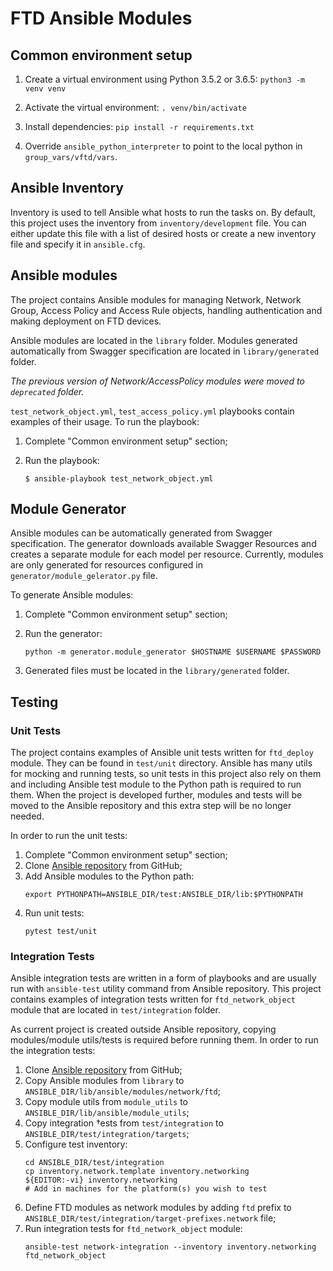 # FTD Ansible Modules

## Common environment setup
1. Create a virtual environment using Python 3.5.2 or 3.6.5:
`python3 -m venv venv`

1. Activate the virtual environment:
```. venv/bin/activate```

1. Install dependencies:
`pip install -r requirements.txt`

1. Override `ansible_python_interpreter` to point to the local python in `group_vars/vftd/vars`.

## Ansible Inventory
Inventory is used to tell Ansible what hosts to run the tasks on. By default, this project uses the inventory from `inventory/development` file. You can either update this file with a list of desired hosts or create a new inventory file and specify it in `ansible.cfg`.

## Ansible modules

The project contains Ansible modules for managing Network, Network Group, Access Policy and Access Rule objects, handling authentication and making deployment on FTD devices. 

Ansible modules are located in the `library` folder. Modules generated automatically from Swagger specification are located in `library/generated` folder. 

_The previous version of Network/AccessPolicy modules were moved to `deprecated` folder._  

`test_network_object.yml`, `test_access_policy.yml` playbooks contain examples of their usage. To run the playbook:
 
1. Complete "Common environment setup" section;

1. Run the playbook:
    ```
    $ ansible-playbook test_network_object.yml
    ```


## Module Generator
Ansible modules can be automatically generated from Swagger specification. The generator downloads available Swagger Resources and creates
a separate module for each model per resource. Currently, modules are only generated for resources configured in `generator/module_gelerator.py` file.

To generate Ansible modules:

1. Complete "Common environment setup" section;

1. Run the generator:
    ```
    python -m generator.module_generator $HOSTNAME $USERNAME $PASSWORD
    ```

1. Generated files must be located in the `library/generated` folder.

## Testing

### Unit Tests

The project contains examples of Ansible unit tests written for `ftd_deploy` module. They can be found in `test/unit` directory. Ansible has many utils for mocking and running tests, so unit tests
in this project also rely on them and including Ansible test module to the Python path is required to run them. When the project is
developed further, modules and tests will be moved to the Ansible repository and this extra step will be no longer needed.

In order to run the unit tests: 

1. Complete "Common environment setup" section;
1. Clone [Ansible repository](https://github.com/ansible/ansible) from GitHub;
1. Add Ansible modules to the Python path:
    ```
    export PYTHONPATH=ANSIBLE_DIR/test:ANSIBLE_DIR/lib:$PYTHONPATH
    ```
1. Run unit tests:
    ```
    pytest test/unit
    ```
    
### Integration Tests

Ansible integration tests are written in a form of playbooks and are usually run with `ansible-test` utility command from Ansible repository. This project 
contains examples of integration tests written for `ftd_network_object` module that are located in `test/integration` folder.

As current project is created outside Ansible repository, copying modules/module utils/tests is required before running them. In order to run the integration tests:

1. Clone [Ansible repository](https://github.com/ansible/ansible) from GitHub;
1. Copy Ansible modules from `library` to `ANSIBLE_DIR/lib/ansible/modules/network/ftd`;
1. Copy module utils from `module_utils` to `ANSIBLE_DIR/lib/ansible/module_utils`;
1. Copy integration †ests from `test/integration` to `ANSIBLE_DIR/test/integration/targets`;
1. Configure test inventory:
    ```
    cd ANSIBLE_DIR/test/integration
    cp inventory.network.template inventory.networking
    ${EDITOR:-vi} inventory.networking
    # Add in machines for the platform(s) you wish to test
    ```
1. Define FTD modules as network modules by adding `ftd` prefix to `ANSIBLE_DIR/test/integration/target-prefixes.network` file;
1. Run integration tests for `ftd_network_object` module:
    ```
    ansible-test network-integration --inventory inventory.networking ftd_network_object
    ```